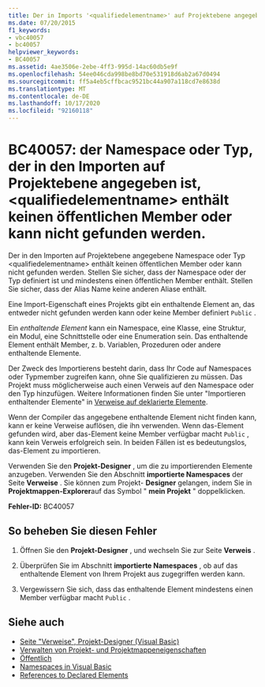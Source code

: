 ```yaml
---
title: Der in Imports '<qualifiedelementname>' auf Projektebene angegebene Namespace oder Typ enthält keine öffentlichen Member oder kann nicht gefunden werden
ms.date: 07/20/2015
f1_keywords:
- vbc40057
- bc40057
helpviewer_keywords:
- BC40057
ms.assetid: 4ae3506e-2ebe-4ff3-995d-14ac60db5e9f
ms.openlocfilehash: 54ee046cda998be8bd70e531918d6ab2a67d0494
ms.sourcegitcommit: ff5a4eb5cffbcac9521bc44a907a118cd7e8638d
ms.translationtype: MT
ms.contentlocale: de-DE
ms.lasthandoff: 10/17/2020
ms.locfileid: "92160118"
---
```

# <a name="bc40057-namespace-or-type-specified-in-the-project-level-imports-qualifiedelementname-doesnt-contain-any-public-member-or-cannot-be-found"></a>BC40057: der Namespace oder Typ, der in den Importen auf Projektebene angegeben ist, \<qualifiedelementname> enthält keinen öffentlichen Member oder kann nicht gefunden werden.

Der in den Importen auf Projektebene angegebene Namespace oder Typ \<qualifiedelementname> enthält keinen öffentlichen Member oder kann nicht gefunden werden. Stellen Sie sicher, dass der Namespace oder der Typ definiert ist und mindestens einen öffentlichen Member enthält. Stellen Sie sicher, dass der Alias Name keine anderen Aliase enthält.

 Eine Import-Eigenschaft eines Projekts gibt ein enthaltende Element an, das entweder nicht gefunden werden kann oder keine Member definiert `Public` .

 Ein *enthaltende Element* kann ein Namespace, eine Klasse, eine Struktur, ein Modul, eine Schnittstelle oder eine Enumeration sein. Das enthaltende Element enthält Member, z. b. Variablen, Prozeduren oder andere enthaltende Elemente.

 Der Zweck des Importierens besteht darin, dass Ihr Code auf Namespaces oder Typmember zugreifen kann, ohne Sie qualifizieren zu müssen. Das Projekt muss möglicherweise auch einen Verweis auf den Namespace oder den Typ hinzufügen. Weitere Informationen finden Sie unter "Importieren enthaltender Elemente" in [Verweise auf deklarierte Elemente](../../programming-guide/language-features/declared-elements/references-to-declared-elements.md).

 Wenn der Compiler das angegebene enthaltende Element nicht finden kann, kann er keine Verweise auflösen, die ihn verwenden. Wenn das-Element gefunden wird, aber das-Element keine Member verfügbar macht `Public` , kann kein Verweis erfolgreich sein. In beiden Fällen ist es bedeutungslos, das-Element zu importieren.

 Verwenden Sie den **Projekt-Designer** , um die zu importierenden Elemente anzugeben. Verwenden Sie den Abschnitt **importierte Namespaces** der Seite **Verweise** . Sie können zum Projekt- **Designer** gelangen, indem Sie in **Projektmappen-Explorer**auf das Symbol " **mein Projekt** " doppelklicken.

 **Fehler-ID:** BC40057

## <a name="to-correct-this-error"></a>So beheben Sie diesen Fehler

1. Öffnen Sie den **Projekt-Designer** , und wechseln Sie zur Seite **Verweis** .

2. Überprüfen Sie im Abschnitt **importierte Namespaces** , ob auf das enthaltende Element von Ihrem Projekt aus zugegriffen werden kann.

3. Vergewissern Sie sich, dass das enthaltende Element mindestens einen Member verfügbar macht `Public` .

## <a name="see-also"></a>Siehe auch

- [Seite "Verweise", Projekt-Designer (Visual Basic)](/visualstudio/ide/reference/references-page-project-designer-visual-basic)
- [Verwalten von Projekt- und Projektmappeneigenschaften](/visualstudio/ide/managing-project-and-solution-properties)
- [Öffentlich](../modifiers/public.md)
- [Namespaces in Visual Basic](../../programming-guide/program-structure/namespaces.md)
- [References to Declared Elements](../../programming-guide/language-features/declared-elements/references-to-declared-elements.md)
